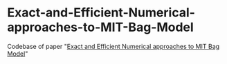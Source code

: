 # Exact-and-Efficient-Numerical-approaches-to-MIT-Bag-Model
Codebase of paper "[Exact and Efficient Numerical approaches to MIT Bag Model](https://arxiv.org/abs/2403.15833)"
